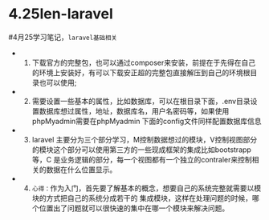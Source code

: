# 4.25len-laravel

#4月25学习笔记，`laravel基础相关`
- 1. 下载官方的完整包，也可以通过composer来安装，前提在于先得在自己的环境上安装好，有可以下载安正超的完整包直接解压到自己的环境根目录也可以使用;
- 2. 需要设置一些基本的属性，比如数据库，可以在根目录下面，.env目录设置数据库想过属性，地址，数据库名，用户名密码等，如果使用phpMyadmin需要在phpMyadmin 下面的config文件同样配置数据库信息
- 3. laravel 主要分为三个部分学习，M控制数据想过的模块，V控制视图部分的模块这个部分可以使用第三方的一些现成框架的集成比如bootstrapp 等，C 是业务逻辑的部分，每一个视图都有一个独立的contraler来控制相关的数据在什么位置显示。
- 4. `心得：`作为入门，首先要了解基本的概念，想要自己的系统完整就需要以模块的方式把自己的系统分成若干的 集成模块，这样在处理问题的时候，哪个位置出了问题就可以很快速的集中在哪一个模块来解决问题。

